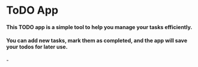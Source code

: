 # ToDO App

#### This TODO app is a simple tool to help you manage your tasks efficiently. 
#### You can add new tasks, mark them as completed, and the app will save your todos for later use.

-[](![img.png](img.png))

